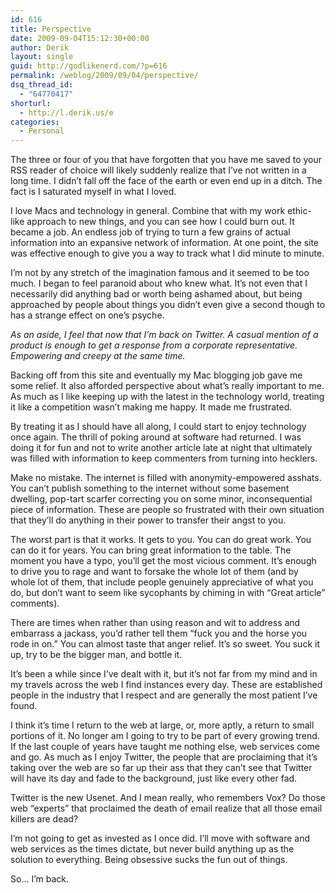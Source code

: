 ```yaml
---
id: 616
title: Perspective
date: 2009-09-04T15:12:30+00:00
author: Derik
layout: single
guid: http://godlikenerd.com/?p=616
permalink: /weblog/2009/09/04/perspective/
dsq_thread_id:
  - "64770417"
shorturl:
  - http://l.derik.us/e
categories:
  - Personal
---
```

The three or four of you that have forgotten that you have me saved to your RSS reader of choice will likely suddenly realize that I&#8217;ve not written in a long time. I didn&#8217;t fall off the face of the earth or even end up in a ditch. The fact is I saturated myself in what I loved.

I love Macs and technology in general. Combine that with my work ethic-like approach to new things, and you can see how I could burn out. It became a job. An endless job of trying to turn a few grains of actual information into an expansive network of information. At one point, the site was effective enough to give you a way to track what I did minute to minute.

I&#8217;m not by any stretch of the imagination famous and it seemed to be too much. I began to feel paranoid about who knew what. It&#8217;s not even that I necessarily did anything bad or worth being ashamed about, but being approached by people about things you didn&#8217;t even give a second though to has a strange effect on one&#8217;s psyche.

_As an aside, I feel that now that I&#8217;m back on Twitter. A casual mention of a product is enough to get a response from a corporate representative. Empowering and creepy at the same time._

Backing off from this site and eventually my Mac blogging job gave me some relief. It also afforded perspective about what&#8217;s really important to me. As much as I like keeping up with the latest in the technology world, treating it like a competition wasn&#8217;t making me happy. It made me frustrated.

By treating it as I should have all along, I could start to enjoy technology once again. The thrill of poking around at software had returned. I was doing it for fun and not to write another article late at night that ultimately was filled with information to keep commenters from turning into hecklers.

Make no mistake. The internet is filled with anonymity-empowered asshats. You can&#8217;t publish something to the internet without some basement dwelling, pop-tart scarfer correcting you on some minor, inconsequential piece of information. These are people so frustrated with their own situation that they&#8217;ll do anything in their power to transfer their angst to you.

The worst part is that it works. It gets to you. You can do great work. You can do it for years. You can bring great information to the table. The moment you have a typo, you&#8217;ll get the most vicious comment. It&#8217;s enough to drive you to rage and want to forsake the whole lot of them (and by whole lot of them, that include people genuinely appreciative of what you do, but don&#8217;t want to seem like sycophants by chiming in with &#8220;Great article&#8221; comments).

There are times when rather than using reason and wit to address and embarrass a jackass, you&#8217;d rather tell them &#8220;fuck you and the horse you rode in on.&#8221; You can almost taste that anger relief. It&#8217;s so sweet. You suck it up, try to be the bigger man, and bottle it.

It&#8217;s been a while since I&#8217;ve dealt with it, but it&#8217;s not far from my mind and in my travels across the web I find instances every day. These are established people in the industry that I respect and are generally the most patient I&#8217;ve found.

I think it&#8217;s time I return to the web at large, or, more aptly, a return to small portions of it. No longer am I going to try to be part of every growing trend. If the last couple of years have taught me nothing else, web services come and go. As much as I enjoy Twitter, the people that are proclaiming that it&#8217;s taking over the web are so far up their ass that they can&#8217;t see that Twitter will have its day and fade to the background, just like every other fad.

Twitter is the new Usenet. And I mean really, who remembers Vox? Do those web &#8220;experts&#8221; that proclaimed the death of email realize that all those email killers are dead?

I&#8217;m not going to get as invested as I once did. I&#8217;ll move with software and web services as the times dictate, but never build anything up as the solution to everything. Being obsessive sucks the fun out of things.

So&#8230; I&#8217;m back.